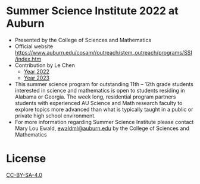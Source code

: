 # Summer Science Institute 2022 at Auburn
* Presented by the College of Sciences and Mathematics
* Official website https://www.auburn.edu/cosam//outreach/stem_outreach/programs/SSI/index.htm 
* Contribution by Le Chen
  * [Year 2022](Year_2022)
  * [Year 2023](Year_2023)
* This summer science program for outstanding 11th – 12th grade students interested in science and
  mathematics is open to students residing in Alabama or Georgia. The week long, residential program
  partners students with experienced AU Science and Math research faculty to explore topics more
  advanced than what is typically taught in a public or private high school environment.
* For more information regarding Summer Science Institute please contact Mary Lou Ewald,
  [ewaldml@auburn.edu](mailto:ewaldml@auburn.edu) by the College of Sciences and Mathematics

# License

[CC-BY-SA-4.0](./LICENSE)

